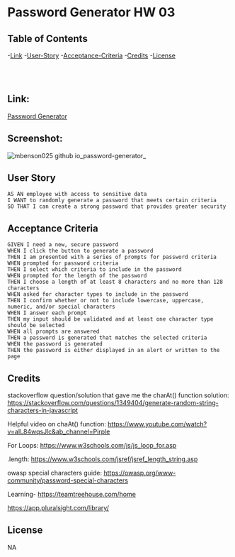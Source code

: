 <h1> Password Generator HW 03 </h1>

## Table of Contents

-[Link](#Link)
-[User-Story](#User-Story)
-[Acceptance-Criteria](#Acceptance-Criteria)
-[Credits](#credits)
-[License](#license)

<br></br>

## Link:
<a href="https://mbenson025.github.io/password-generator/Password">Password Generator</a>


<h2>Screenshot:</h2>

![mbenson025 github io_password-generator_](https://user-images.githubusercontent.com/35643709/164111637-fd37eab6-b3ab-4eec-9b2e-6754509dadf7.png)


## User Story

```
AS AN employee with access to sensitive data
I WANT to randomly generate a password that meets certain criteria
SO THAT I can create a strong password that provides greater security
```

## Acceptance Criteria

```
GIVEN I need a new, secure password
WHEN I click the button to generate a password
THEN I am presented with a series of prompts for password criteria
WHEN prompted for password criteria
THEN I select which criteria to include in the password
WHEN prompted for the length of the password
THEN I choose a length of at least 8 characters and no more than 128 characters
WHEN asked for character types to include in the password
THEN I confirm whether or not to include lowercase, uppercase, numeric, and/or special characters
WHEN I answer each prompt
THEN my input should be validated and at least one character type should be selected
WHEN all prompts are answered
THEN a password is generated that matches the selected criteria
WHEN the password is generated
THEN the password is either displayed in an alert or written to the page
```

## Credits

stackoverflow question/solution that gave me the charAt() function solution:
https://stackoverflow.com/questions/1349404/generate-random-string-characters-in-javascript

Helpful video on chaAt() function:
https://www.youtube.com/watch?v=aIL84wqsJlc&ab_channel=Pirple

For Loops:
https://www.w3schools.com/js/js_loop_for.asp

.length:
https://www.w3schools.com/jsref/jsref_length_string.asp

owasp special characters guide:
https://owasp.org/www-community/password-special-characters

Learning-
https://teamtreehouse.com/home

https://app.pluralsight.com/library/



## License
NA